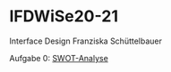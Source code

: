 # IFDWiSe20-21
Interface Design Franziska Schüttelbauer

Aufgabe 0: <a href="https://github.com/franzistb/IFDWiSe20-21/blob/main/SWOT.pdf">SWOT-Analyse</a>
